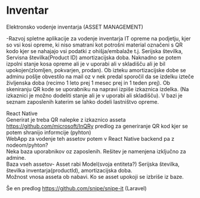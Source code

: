 # Inventar

Elektronsko vodenje inventarja (ASSET MANAGEMENT)




-Razvoj spletne aplikacije za vodenje inventarja IT opreme na podjetju, kjer so vsi kosi opreme, ki niso smatrani kot potrošni material označeni s QR kodo kjer se nahajajo vsi podatki z ohišja/embalaže t.j. Serijska številka, Servisna številka(Product ID) amortizacijska doba. Naknadno se potem izpolni stanje kosa opreme ali je v uporabi ali v skladišču ali je bil upokojen(zlomljen, pokvarjen, prodan).  Ob izteku amortizacijske dobe se adminu pošlje obvestilo na mail oz v nek predal sporočil da se izdelku izteče življenska doba (recimo 1 leto prej 1 mesec prej in 1 teden prej). Ob skeniranju QR kode se uporabniku na napravi izpiše izkaznica izdelka. (Na izkaznici je možno dodeliti stanje ali je v uporabi ali skladišču). V bazi je seznam zaposlenih katerim se lahko dodeli lastništvo opreme.


React Native  <br />
Generirat je treba QR nalepke z izkaznico asseta  <br />
https://github.com/microsoft/InQRy predlog za generiranje QR kod kjer se potem shranijo informcije (pyhton)  <br />
WebApp za vodenje teh assetov potem v React Native backend pa z nodeom/pyhton?  <br />
Neka baza uporabnikov oz zaposlenih. Rešitev je namenjena izključno za admine. <br />
Baza vseh assetov- Asset rabi Model(svoja entiteta?) Serijska številka, številka inventarja(productId), amortizacijska doba. 
<br />
Možnost vnosa asseta ob nabavi. Ko se asset upokoji se izbriše iz baze. <br />

Še en predlog https://github.com/snipe/snipe-it (Laravel)




